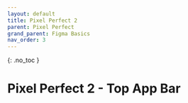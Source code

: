 ```yaml
---
layout: default
title: Pixel Perfect 2
parent: Pixel Perfect
grand_parent: Figma Basics
nav_order: 3
---
```


{: .no_toc }

# Pixel Perfect 2 - Top App Bar

